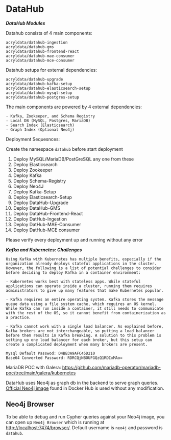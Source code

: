 # DataHub

***DataHub Modules***

Datahub consists of 4 main components:

```
acryldata/datahub-ingestion
acryldata/datahub-gms
acryldata/datahub-frontend-react
acryldata/datahub-mae-consumer
acryldata/datahub-mce-consumer
```

Datahub setups for external dependencies:

```
acryldata/datahub-upgrade
acryldata/datahub-kafka-setup
acryldata/datahub-elasticsearch-setup
acryldata/datahub-mysql-setup
acryldata/datahub-postgres-setup
```

The main components are powered by 4 external dependencies:

```
- Kafka, Zookeeper, and Schema Registry
- Local DB (MySQL, Postgres, MariaDB)
- Search Index (Elasticsearch)
- Graph Index (Optional Neo4j)
```

Deployment Sequesnces:

Create the namespace `datahub` before start deployment

1. Deploy MySQL/MariaDB/PostGreSQL any one from these
2. Deploy Elasticsearch
3. Deploy Zookeeper
4. Deploy Kafka
5. Deploy Schema-Registry
6. Deploy Neo4J
7. Deploy Kafka-Setup
9. Deploy Elasticsearch-Setup
10. Deploy DataHub-Upgrade
11. Deploy DataHub-GMS
12. Deploy DataHub-Frontend-React
13. Deploy DatHub-Ingestion
14. Deploy DatHub-MAE-Consumer
15. Deploy DatHub-MCE consumer

Please verify every deployment up and running without any error

***Kafka and Kubernetes: Challenges***
```
Using Kafka with Kubernetes has multiple benefits, especially if the organization already deploys stateful applications in the cluster. However, the following is a list of potential challenges to consider before deciding to deploy Kafka in a container environment:

- Kubernetes works best with stateless apps. While stateful applications can operate inside a cluster, running them requires administrators to give up many features that make Kubernetes popular.

- Kafka requires an entire operating system. Kafka stores the message queue data using a file system cache, which requires an OS kernel. While Kafka can run inside a container, it still needs to communicate with the rest of the OS, so it cannot benefit from containerization as a practice.

- Kafka cannot work with a single load balancer. As explained before, Kafka brokers are not interchangeable, so putting a load balancer before them results in Kafka breaking. A solution to this problem is setting up one load balancer for each broker, but this setup can create a complicated deployment when many brokers are present.
```

```
Mysql Default Passwod: D4BB3A9AFC45D210
Base64 Converted Password: RDRCQjNBOUFGQzQ1RDIxMAo=
```

MariaDB POC with Galera:
https://github.com/mariadb-operator/mariadb-poc/tree/main/galera/kubernetes

DataHub uses Neo4j as graph db in the backend to serve graph queries.
[Official Neo4j image](https://hub.docker.com/_/neo4j) found in Docker Hub is used without 
any modification.

## Neo4j Browser
To be able to debug and run Cypher queries against your Neo4j image, you can open up `Neo4j Browser` which is running at
[http://localhost:7474/browser/](http://localhost:7474/browser/). Default username is `neo4j` and password is `datahub`.